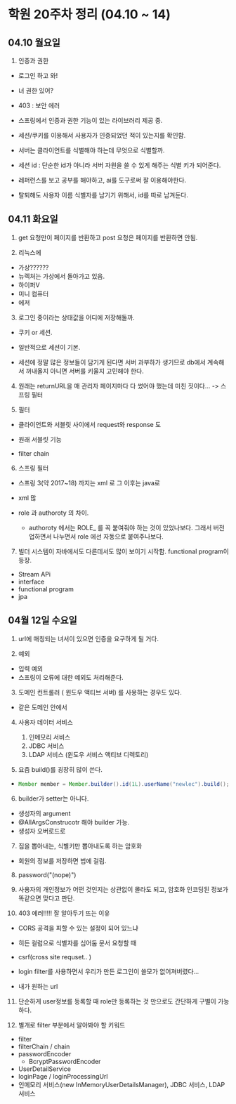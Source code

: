 # 학원 20주차 정리 (04.10 ~ 14)

## 04.10 월요일

1. 인증과 권한

- 로그인 하고 와!
- 너 권한 있어?
- 403 : 보안 에러

- 스프링에서 인증과 권한 기능이 있는 라이브러리 제공 중.

- 세션/쿠키를 이용해서 사용자가 인증되었던 적이 있는지를 확인함.

- 서버는 클라이언트를 식별해야 하는데 무엇으로 식별할까.
- 세션 id : 단순한 id가 아니라 서버 자원을 쓸 수 있게 해주는 식별 키가 되어준다.

- 레퍼런스를 보고 공부를 해야하고, ai를 도구로써 잘 이용해야한다.

- 탈퇴해도 사용자 이름 식별자를 남기기 위해서, id를 따로 남겨둔다.

## 04.11 화요일

1. get 요청만이 페이지를 반환하고 post 요청은 페이지를 반환하면 안됨.

2. 리눅스에

- 가상??????
- 뉴렉처는 가상에서 돌아가고 있음.
- 하이퍼V
- 미니 컴퓨터
- 에저

3. 로그인 중이라는 상태값을 어디에 저장해둘까.

- 쿠키 or 세션.
- 일반적으로 세션이 기본.

- 세션에 정말 많은 정보들이 담기게 된다면 서버 과부하가 생기므로 db에서 계속해서 꺼내올지
  아니면 서버를 키울지 고민해야 한다.

4. 원래는 returnURL을 매 관리자 페이지마다 다 썼어야 했는데 미친 짓이다... -> 스프링 필터

5. 필터

- 클라이언트와 서블릿 사이에서 request와 response 도
- 원래 서블릿 기능

- filter chain

6. 스프링 필터

- 스프링 3(약 2017~18) 까지는 xml 로 그 이후는 java로
- xml 많

- role 과 authoroty 의 차이.
  - authoroty 에서는 ROLE\_ 를 꼭 붙여줘야 하는 것이 있었나보다. 그래서 버전 업하면서 나누면서
    role 에선 자동으로 붙여주나보다.

7. 빌더 시스템이 자바에서도 다른데서도 많이 보이기 시작함. functional program이 등장.

- Stream APi
- interface
- functional program
- jpa

## 04월 12일 수요일

1. url에 매칭되는 녀서이 있으면 인증을 요구하게 될 거다.

2. 예외

- 입력 예외
- 스프링이 오류에 대한 예외도 처리해준다.

3. 도메인 컨트롤러 ( 윈도우 액티브 서버) 를 사용하는 경우도 있다.

- 같은 도메인 안에서

4. 사용자 데이터 서비스

   1. 인메모리 서비스
   2. JDBC 서비스
   3. LDAP 서비스 (윈도우 서비스 액티브 디렉토리)

5. 요즘 build()를 굉장히 많이 쓴다.

- ```java
  Member member = Member.builder().id(1L).userName("newlec").build();
  ```

6. builder가 setter는 아니다.

- 생성자의 argument
- @AllArgsConstrucotr 해야 builder 가능.
- 생성자 오버로드로

7. 짐을 뽑아내는, 식별키만 뽑아내도록 하는 암호화

- 회원의 정보를 저장하면 법에 걸림.

8. password("(nope)")

9. 사용자의 개인정보가 어떤 것인지는 상관없이 몰라도 되고, 암호화 인코딩된 정보가 똑같으면 맞다고 판단.

10. 403 에러!!!!! 잘 알아두기 뜨는 이유

- CORS 공격을 피할 수 있는 설정이 되어 있느냐
- 히든 컬럼으로 식별자를 심어둠 문서 요청할 때
- csrf(cross site requset.. )

- login filter를 사용하면서 우리가 만든 로그인이 쓸모가 없어져버렸다...
- 내가 원하는 url

11. 단순하게 user정보를 등록할 때 role만 등록하는 것 만으로도 간단하게 구별이 가능하다.

12. 별개로 filter 부분에서 알아봐야 할 키워드

- filter
- filterChain / chain
- passwordEncoder
  - BcryptPasswordEncoder
- UserDetailService
- loginPage / loginProcessingUrl
- 인메모리 서비스(new InMemoryUserDetailsManager), JDBC 서비스, LDAP 서비스

